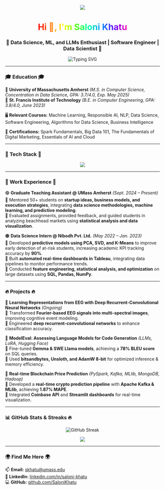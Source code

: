 <!-- HEADER -->
<p align="center">
  <img src="https://media.giphy.com/media/MuCF8yZPwSasj4SJJv/giphy.gif?cid=ecf05e47nkplaxd6kyf5fanl4lb76exvna72k7k96jmdz21h&ep=v1_gifs_search&rid=giphy.gif&ct=g"/>
</p>

<h1 align="center">
  <span style="background: linear-gradient(90deg, #ff0000, #ff7300, #fffb00, #48ff00, #00ffb3, #0091ff, #6200ff, #ff00b3);
    -webkit-background-clip: text; -webkit-text-fill-color: transparent;">
    Hi 👋, I'm Saloni Khatu
  </span>
</h1>

<h3 align="center">🚀 Data Science, ML, and LLMs Enthusiast | Software Engineer | Data Scientist 🚀</h3>

<p align="center">
  <img src="https://readme-typing-svg.demolab.com?font=Fira+Code&pause=1000&color=FF5733&width=435&lines=Machine+Learning+%7C+NLP+%7C+Software+Engineering;Data+Science+%7C+LLMs+%7C+Generative+AI;Building+Cool+Stuff+with+AI!+%F0%9F%9A%80" alt="Typing SVG" />
</p>

---

### 🎓 **Education** 🎓  
📍 **University of Massachusetts Amherst** *(M.S. in Computer Science, Concentration in Data Science, GPA: 3.7/4.0, Exp. May 2025)*  
📍 **St. Francis Institute of Technology** *(B.E. in Computer Engineering, GPA: 3.8/4.0, June 2023)*  

🖥️ **Relevant Courses:** Machine Learning, Responsible AI, NLP, Data Science, Software Engineering, Algorithms for Data Science, Business Intelligence  

📜 **Certifications:** Spark Fundamentals, Big Data 101, The Fundamentals of Digital Marketing, Essentials of AI and Cloud  

---

### 🚀 **Tech Stack** 🚀  
<p align="center">
  <img src="https://skillicons.dev/icons?i=python,r,sql,java,html,css,js,docker,aws,azure,gcp,mongodb,postgres,tensorflow,pytorch,sklearn,git,github" />
</p>

---

### 💼 **Work Experience** 💼  
🟢 **Graduate Teaching Assistant @ UMass Amherst** *(Sept. 2024 – Present)*  
🔹 Mentored 50+ students on **startup ideas, business models, and execution strategies**, integrating **data science methodologies, machine learning, and predictive modeling**.  
🔹 Evaluated assignments, provided feedback, and guided students in analyzing beachhead markets using **statistical analysis and data visualization**.  

🟠 **Data Science Intern @ Nibodh Pvt. Ltd.** *(May 2022 – Jan. 2023)*  
🔹 Developed **predictive models using PCA, SVD, and K-Means** to improve early detection of at-risk students, increasing academic KPI tracking accuracy by **90%**.  
🔹 Built **automated real-time dashboards in Tableau**, integrating data pipelines to monitor performance trends.  
🔹 Conducted **feature engineering, statistical analysis, and optimization** on large datasets using **SQL, Pandas, NumPy**.  

---

### 🔥 **Projects** 🔥  

🎯 **Learning Representations from EEG with Deep Recurrent-Convolutional Neural Networks** *(Ongoing)*  
🔹 Transformed **Fourier-based EEG signals into multi-spectral images**, improving cognitive event modeling.  
🔹 Engineered **deep recurrent-convolutional networks** to enhance classification accuracy.  

🎯 **ModelEval: Assessing Language Models for Code Generation** *(LLMs, LoRA, Hugging Face)*  
🔹 Fine-tuned **Gemma & SWE Llama models**, achieving a **78% BLEU score** on SQL queries.  
🔹 Used **bitsandbytes, Unsloth, and AdamW 8-bit** for optimized inference & memory efficiency.  

🎯 **Real-time Blockchain Price Prediction** *(PySpark, Kafka, MLlib, MongoDB, Hadoop)*  
🔹 Developed a **real-time crypto prediction pipeline** with **Apache Kafka & MLlib**, achieving **1.87% MAPE**.  
🔹 Integrated **Coinbase API** and **Streamlit dashboards** for real-time visualization.  

---

### 📊 **GitHub Stats & Streaks** 🔥  
<p align="center">
  <img src="https://github-readme-streak-stats.herokuapp.com?user=SaloniKhatu&theme=tokyonight&hide_border=true" alt="GitHub Streak" />
</p>

<p align="center">
  <img src="https://github-profile-summary-cards.vercel.app/api/cards/profile-details?username=SaloniKhatu&theme=radical" />
</p>

---

### 🌍 **Find Me Here** 🌍  
📫 **Email:** skhatu@umass.edu  
🔗 **LinkedIn:** [linkedin.com/in/saloni-khatu](https://linkedin.com/in/saloni-khatu/)  
💻 **GitHub:** [github.com/SaloniKhatu](https://github.com/SaloniKhatu)  
